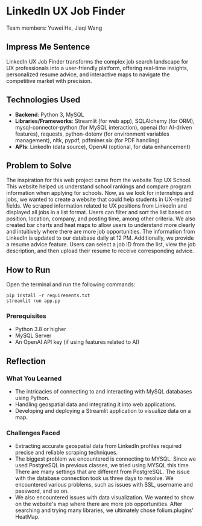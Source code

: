 # LinkedIn UX Job Finder
Team members: Yuwei He, Jiaqi Wang

## Impress Me Sentence
LinkedIn UX Job Finder transforms the complex job search landscape for UX professionals into a user-friendly platform, offering real-time insights, personalized resume advice, and interactive maps to navigate the competitive market with precision.

## Technologies Used
- **Backend**: Python 3, MySQL
- **Libraries/Frameworks**: Streamlit (for web app), SQLAlchemy (for ORM), mysql-connector-python (for MySQL interaction), openai (for AI-driven features), requests, python-dotenv (for environment variables management), nltk, pypdf, pdfminer.six (for PDF handling)
- **APIs**: LinkedIn (data source), OpenAI (optional, for data enhancement)

## Problem to Solve
The inspiration for this web project came from the website Top UX School. This website helped us understand school rankings and compare program information when applying for schools. Now, as we look for internships and jobs, we wanted to create a website that could help students in UX-related fields. We scraped information related to UX positions from LinkedIn and displayed all jobs in a list format. Users can filter and sort the list based on position, location, company, and posting time, among other criteria. We also created bar charts and heat maps to allow users to understand more clearly and intuitively where there are more job opportunities. The information from LinkedIn is updated to our database daily at 12 PM. Additionally, we provide a resume advice feature. Users can select a job ID from the list, view the job description, and then upload their resume to receive corresponding advice.

## How to Run
Open the terminal and run the following commands:

```
pip install -r requirements.txt
streamlit run app.py
```

### Prerequisites
- Python 3.8 or higher
- MySQL Server
- An OpenAI API key (if using features related to AI)

## Reflection

### What You Learned
- The intricacies of connecting to and interacting with MySQL databases using Python.
- Handling geospatial data and integrating it into web applications.
- Developing and deploying a Streamlit application to visualize data on a map.

### Challenges Faced
- Extracting accurate geospatial data from LinkedIn profiles required precise and reliable scraping techniques.
- The biggest problem we encountered is connecting to MYSQL. Since we used PostgreSQL in previous classes, we tried using MYSQL this time. There are many settings that are different from PostgreSQL. The issue with the database connection took us three days to resolve. We encountered various problems, such as issues with SSL, username and password, and so on.
- We also encountered issues with data visualization. We wanted to show on the website's map where there are more job opportunities. After searching and trying many libraries, we ultimately chose folium.plugins' HeatMap.



